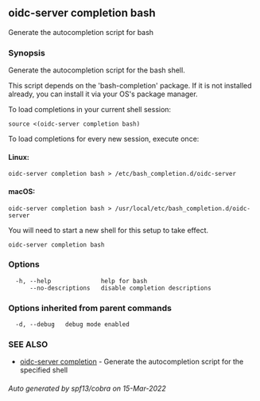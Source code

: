 ## oidc-server completion bash

Generate the autocompletion script for bash

### Synopsis

Generate the autocompletion script for the bash shell.

This script depends on the 'bash-completion' package.
If it is not installed already, you can install it via your OS's package manager.

To load completions in your current shell session:

	source <(oidc-server completion bash)

To load completions for every new session, execute once:

#### Linux:

	oidc-server completion bash > /etc/bash_completion.d/oidc-server

#### macOS:

	oidc-server completion bash > /usr/local/etc/bash_completion.d/oidc-server

You will need to start a new shell for this setup to take effect.


```
oidc-server completion bash
```

### Options

```
  -h, --help              help for bash
      --no-descriptions   disable completion descriptions
```

### Options inherited from parent commands

```
  -d, --debug   debug mode enabled
```

### SEE ALSO

* [oidc-server completion](oidc-server_completion.md)	 - Generate the autocompletion script for the specified shell

###### Auto generated by spf13/cobra on 15-Mar-2022
